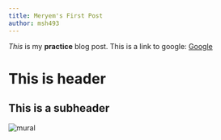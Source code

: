 ```yaml
---
title: Meryem's First Post
author: msh493
---
```

_This_ is my **practice** blog post.
This is a link to google: [Google](https://www.google.com/webhp?hl=en&ictx=2&sa=X&ved=0ahUKEwiu4tvTqYXZAhVKrVkKHdXiBMUQPQgD)
# This is header
## This is a subheader

![mural](https://i.imgur.com/Rx3GIFN.png)
